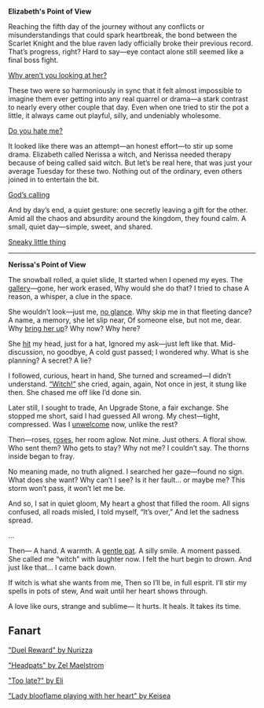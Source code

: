 <!-- title: Doomed Yuri -->

**Elizabeth's Point of View**

Reaching the fifth day of the journey without any conflicts or misunderstandings that could spark heartbreak, the bond between the Scarlet Knight and the blue raven lady officially broke their previous record. That’s progress, right? Hard to say—eye contact alone still seemed like a final boss fight.

[Why aren’t you looking at her?](#embed:https://www.youtube.com/live/9gL4We5utAk?t=684s)

These two were so harmoniously in sync that it felt almost impossible to imagine them ever getting into any real quarrel or drama—a stark contrast to nearly every other couple that day. Even when one tried to stir the pot a little, it always came out playful, silly, and undeniably wholesome.

[Do you hate me?](#embed:https://www.youtube.com/live/9gL4We5utAk?t=950s)

It looked like there was an attempt—an honest effort—to stir up some drama. Elizabeth called Nerissa a witch, and Nerissa needed therapy because of being called said witch. But let’s be real here, that was just your average Tuesday for these two. Nothing out of the ordinary, even others joined in to entertain the bit.

[God’s calling](#embed:https://www.youtube.com/watch?v=9gL4We5utAk&t=12950s)

And by day’s end, a quiet gesture: one secretly leaving a gift for the other. Amid all the chaos and absurdity around the kingdom, they found calm. A small, quiet day—simple, sweet, and shared.

[Sneaky little thing](#embed:https://www.youtube.com/watch?v=9gL4We5utAk&t=15500s)

---

**Nerissa's Point of View**

The snowball rolled, a quiet slide,
It started when I opened my eyes.
The [gallery](https://youtu.be/m5VOeHvSgbI?t=1510s)—gone, her work erased,
Why would she do that? I tried to chase
A reason, a whisper, a clue in the space.

She wouldn’t look—just me, [no glance](https://youtu.be/m5VOeHvSgbI?t=1950s).
Why skip me in that fleeting dance?
A name, a memory, she let slip near,
Of someone else, but not me, dear.
Why [bring her up](https://youtu.be/m5VOeHvSgbI?t=2130s)? Why now? Why here?

She [hit](https://youtu.be/m5VOeHvSgbI?t=2795s) my head, just for a hat,
Ignored my ask—just left like that.
Mid-discussion, no goodbye,
A cold gust passed; I wondered why.
What is she planning? A secret? A lie?

I followed, curious, heart in hand,
She turned and screamed—I didn’t understand.
[“Witch!”](https://youtu.be/m5VOeHvSgbI?t=2890s) she cried, again, again,
Not once in jest, it stung like then.
She chased me off like I’d done sin.

Later still, I sought to trade,
An Upgrade Stone, a fair exchange.
She stopped me short, said I had guessed
All wrong. My chest—tight, compressed.
Was I [unwelcome](https://youtu.be/m5VOeHvSgbI?t=2960s) now, unlike the rest?

Then—roses, [roses](https://youtu.be/m5VOeHvSgbI?t=12426s), her room aglow.
Not mine. Just others. A floral show.
Who sent them? Who gets to stay?
Why not me? I couldn’t say.
The thorns inside began to fray.

No meaning made, no truth aligned.
I searched her gaze—found no sign.
What does she want? Why can’t I see?
Is it her fault... or maybe me?
This storm won’t pass, it won’t let me be.

And so, I sat in quiet gloom,
My heart a ghost that filled the room.
All signs confused, all roads misled,
I told myself, “It’s over,”
And let the sadness spread.

...

Then—
A hand. A warmth. A [gentle pat](https://www.youtube.com/live/m5VOeHvSgbI?si=t7-UotzcICQjtvlw&t=16175).
A silly smile. A moment passed.
She called me “witch” with laughter now.
I felt the hurt begin to drown.
And just like that... I came back down.

If witch is what she wants from me,
Then so I’ll be, in full esprit.
I’ll stir my spells in pots of stew,
And wait until her heart shows through.

A love like ours, strange and sublime—
It hurts. It heals. It takes its time.

## Fanart

["Duel Reward" by Nurizza](https://x.com/nurizza_ilst/status/1922690872854065611)

["Headpats" by Zel Maelstrom](https://x.com/zelmaelstrom/status/1924142831410856372)

["Too late?" by Eli](https://x.com/Elisbian_/status/1924543172753166413)

["Lady blooflame playing with her heart" by Keisea](https://x.com/Keiseeaaa/status/1920370505892430128)